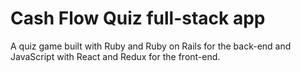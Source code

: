 # Cash Flow Quiz full-stack app

A quiz game built with Ruby and Ruby on Rails for the back-end and JavaScript with React and Redux for the front-end.
